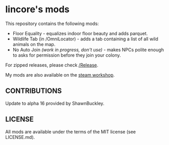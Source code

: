 lincore's mods
===

This repository contains the following mods:


- Floor Equality - equalizes indoor floor beauty and adds parquet.
- Wildlife Tab (in /OmniLocator) - adds a tab containing a list of all wild animals on the map.
- No Auto Join *(work in progress, don't use)* - makes NPCs polite enough to asks for permission before they join your colony.


For zipped releases, please check [/Release](https://github.com/lincore81/RimworldMods/tree/master/Release).

My mods are also available on the [steam workshop](http://steamcommunity.com/profiles/76561197986891423/myworkshopfiles/?appid=294100&sort=score&browsefilter=myfiles&view=imagewall).


CONTRIBUTIONS
---
Update to alpha 16 provided by ShawnBuckley.


LICENSE
---
All mods are available under the terms of the MIT license (see LICENSE.md).